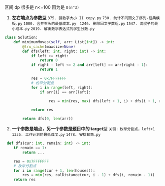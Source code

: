 区间 dp 很多是 n<=100 因为是 `O(n^3)`

1. **左右端点为参数型**
   `375. 猜数字大小 II copy.py`
   `730. 统计不同回文子序列-经典模板.py`
   `1000. 合并石头的最低成本.py `
   `1246. 删除回文子数组.py`
   `1547. 切棍子的最小成本.py`
   `2019. 解出数学表达式的学生分数.py`

```Python
class Solution:
    def minimumMoves(self, arr: List[int]) -> int:
        @lru_cache(maxsize=None)
        def dfs(left: int, right: int) -> int:
            if left >= right:
                return 0
            if right - left <= 2 and arr[left] == arr[right - 1]:
                return 1

            res = 0x7FFFFFFF
            # 枚举分割点
            for i in range(left, right):
                if arr[i] == arr[left]:

                    res = min(res, max( dfs(left + 1, i) + dfs(i + 1, right))

            return res

        return dfs(0, len(arr))
```

2. **一个参数是端点，另一个参数是题目中的 target**型
   `关键：枚举分割点，left+1`
   `1335. 工作计划的最低难度.py`
   `1478. 安排邮筒.py`

```Python
 def dfs(cur: int, remain: int) -> int:
    if remain == 1:
        return ...

    res = 0x7FFFFFFF
    # 枚举分割点
    for i in range(cur + 1, len(houses)):
        res = min(res, calDistance(cur, i - 1) + dfs(i, remain - 1))
    return res
```
